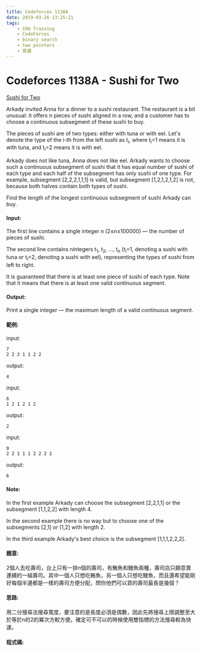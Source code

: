 ```yaml
---
title: Codeforces 1138A
date: 2019-03-26 13:25:21
tags:
    - CHU Training
    - CodeForces
    - binary search
    - two pointers
    - 普通
---
```

# Codeforces 1138A - Sushi for Two
[Sushi for Two](https://codeforces.com/problemset/problem/1138/A)

Arkady invited Anna for a dinner to a sushi restaurant. The restaurant is a bit unusual: it offers n pieces of sushi aligned in a row, and a customer has to choose a continuous subsegment of these sushi to buy.
<!-- more -->
The pieces of sushi are of two types: either with tuna or with eel. Let's denote the type of the i-th from the left sushi as t<sub>i</sub>, where t<sub>i</sub>=1 means it is with tuna, and t<sub>i</sub>=2 means it is with eel.

Arkady does not like tuna, Anna does not like eel. Arkady wants to choose such a continuous subsegment of sushi that it has equal number of sushi of each type and each half of the subsegment has only sushi of one type. For example, subsegment [2,2,2,1,1,1] is valid, but subsegment [1,2,1,2,1,2] is not, because both halves contain both types of sushi.

Find the length of the longest continuous subsegment of sushi Arkady can buy.

#### Input:
The first line contains a single integer n (2≤n≤100000) — the number of pieces of sushi.

The second line contains nintegers t<sub>1</sub>, t<sub>2</sub>, ..., t<sub>n</sub> (t<sub>i</sub>=1, denoting a sushi with tuna or t<sub>i</sub>=2, denoting a sushi with eel), representing the types of sushi from left to right.

It is guaranteed that there is at least one piece of sushi of each type. Note that it means that there is at least one valid continuous segment.
#### Output:
Print a single integer — the maximum length of a valid continuous segment.

#### 範例:
input:
```
7
2 2 2 1 1 2 2
```
output:
```
4
```
input:
```
6
1 2 1 2 1 2
```
output:
```
2
```
input:
```
9
2 2 1 1 1 2 2 2 2
```
output:
```
6
```
#### Note:
In the first example Arkady can choose the subsegment [2,2,1,1] or the subsegment [1,1,2,2] with length 4.

In the second example there is no way but to choose one of the subsegments [2,1] or [1,2] with length 2.

In the third example Arkady's best choice is the subsegment [1,1,1,2,2,2].

#### 題意:
2個人去吃壽司，台上只有一排n個的壽司，有鮪魚和鰻魚兩種，壽司店只願意賣連續的一組壽司。其中一個人只想吃鮪魚，另一個人只想吃鰻魚，而且還希望能剛好每個半邊都是一樣的壽司方便分配，問你他們可以買的壽司最長是幾個？

#### 思路:
用二分搜尋法搜尋寬度，要注意的是長度必須是偶數，因此先將搜尋上限調整至大於等於n的2的冪次方較方便。確定可不可以的時候使用雙指標的方法搜尋較為快速。

#### 程式碼:
<script src="https://gist.github.com/Daviswww/88d3e3247eccead6d05d0232156e110e.js"></script>

